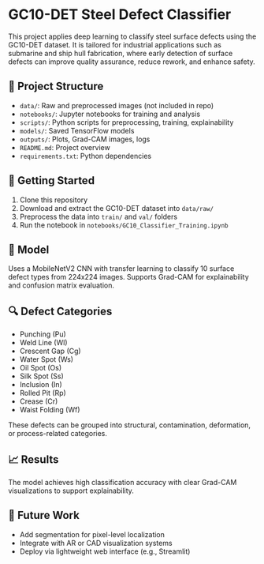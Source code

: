 # GC10-DET Steel Defect Classifier

This project applies deep learning to classify steel surface defects using the GC10-DET dataset. It is tailored for industrial applications such as submarine and ship hull fabrication, where early detection of surface defects can improve quality assurance, reduce rework, and enhance safety.

## 📁 Project Structure

- `data/`: Raw and preprocessed images (not included in repo)
- `notebooks/`: Jupyter notebooks for training and analysis
- `scripts/`: Python scripts for preprocessing, training, explainability
- `models/`: Saved TensorFlow models
- `outputs/`: Plots, Grad-CAM images, logs
- `README.md`: Project overview
- `requirements.txt`: Python dependencies

## 🚀 Getting Started

1. Clone this repository
2. Download and extract the GC10-DET dataset into `data/raw/`
3. Preprocess the data into `train/` and `val/` folders
4. Run the notebook in `notebooks/GC10_Classifier_Training.ipynb`

## 🧠 Model

Uses a MobileNetV2 CNN with transfer learning to classify 10 surface defect types from 224x224 images. Supports Grad-CAM for explainability and confusion matrix evaluation.

## 🔍 Defect Categories

- Punching (Pu)
- Weld Line (Wl)
- Crescent Gap (Cg)
- Water Spot (Ws)
- Oil Spot (Os)
- Silk Spot (Ss)
- Inclusion (In)
- Rolled Pit (Rp)
- Crease (Cr)
- Waist Folding (Wf)

These defects can be grouped into structural, contamination, deformation, or process-related categories.

## 📈 Results

The model achieves high classification accuracy with clear Grad-CAM visualizations to support explainability.

## 📌 Future Work

- Add segmentation for pixel-level localization
- Integrate with AR or CAD visualization systems
- Deploy via lightweight web interface (e.g., Streamlit)
